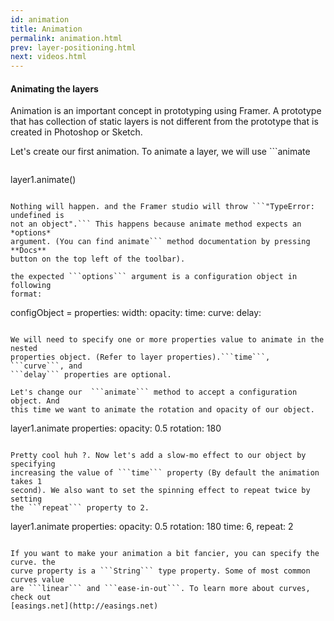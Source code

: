 ```yaml
---
id: animation
title: Animation
permalink: animation.html
prev: layer-positioning.html
next: videos.html
---
```


#### Animating the layers

Animation is an important concept in prototyping using Framer. A prototype that
has collection of static layers is not different from the prototype that is
created in Photoshop or Sketch. 

Let's create our first animation. To animate a layer, we will use ```animate
``` method of a layer object.

```
layer1.animate()
```

Nothing will happen. and the Framer studio will throw ```"TypeError: undefined is
not an object".``` This happens because animate method expects an *options*
argument. (You can find animate``` method documentation by pressing **Docs**
button on the top left of the toolbar).

the expected ```options``` argument is a configuration object in following
format:

```
configObject = 
  properties: 
    width: <value>
    opacity: <value>
  time: <value>
  curve: <value>
  delay: <value>
```

We will need to specify one or more properties value to animate in the nested
properties object. (Refer to layer properties).```time```, ```curve```, and
```delay``` properties are optional.

Let's change our  ```animate``` method to accept a configuration object. And
this time we want to animate the rotation and opacity of our object.

```
layer1.animate
  properties: 
      opacity: 0.5
      rotation: 180
```

Pretty cool huh ?. Now let's add a slow-mo effect to our object by specifying
increasing the value of ```time``` property (By default the animation takes 1
second). We also want to set the spinning effect to repeat twice by setting
the ```repeat``` property to 2.

```
layer1.animate
  properties: 
      opacity: 0.5
      rotation: 180
      time: 6,
      repeat: 2
```

If you want to make your animation a bit fancier, you can specify the curve. the
curve property is a ```String``` type property. Some of most common curves value
are ```linear``` and ```ease-in-out```. To learn more about curves, check out
[easings.net](http://easings.net)















